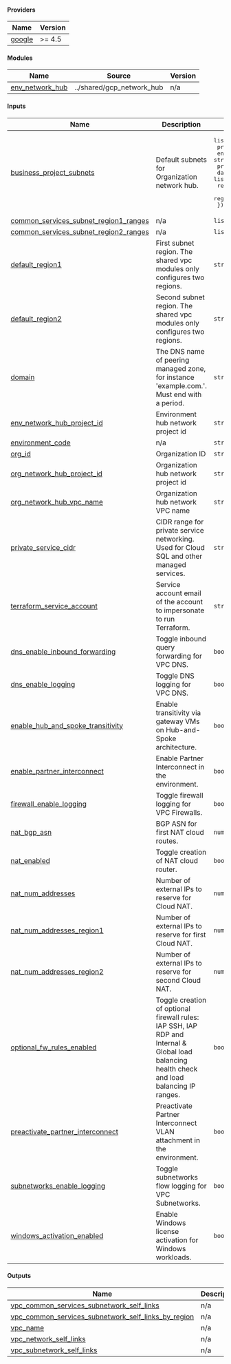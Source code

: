 <!-- BEGIN_TF_DOCS -->
#### Providers

| Name | Version |
|------|---------|
| <a name="provider_google"></a> [google](#provider_google) | >= 4.5 |

#### Modules

| Name | Source | Version |
|------|--------|---------|
| <a name="module_env_network_hub"></a> [env_network_hub](#module_env_network_hub) | ../shared/gcp_network_hub | n/a |

#### Inputs

| Name | Description | Type | Default | Required |
|------|-------------|------|---------|:--------:|
| <a name="input_business_project_subnets"></a> [business_project_subnets](#input_business_project_subnets) | Default subnets for Organization network hub. | <pre>list(object({<br>    project_name = string<br>    environment_code = string<br>    private_subnet_ranges  = list(string)<br>    data_subnet_ranges =  list(string)<br>    region1_secondary_ranges = list(string)<br>    region2_secondary_ranges = list(string)<br>  }))</pre> | n/a | yes |
| <a name="input_common_services_subnet_region1_ranges"></a> [common_services_subnet_region1_ranges](#input_common_services_subnet_region1_ranges) | n/a | `list(string)` | n/a | yes |
| <a name="input_common_services_subnet_region2_ranges"></a> [common_services_subnet_region2_ranges](#input_common_services_subnet_region2_ranges) | n/a | `list(string)` | n/a | yes |
| <a name="input_default_region1"></a> [default_region1](#input_default_region1) | First subnet region. The shared vpc modules only configures two regions. | `string` | n/a | yes |
| <a name="input_default_region2"></a> [default_region2](#input_default_region2) | Second subnet region. The shared vpc modules only configures two regions. | `string` | n/a | yes |
| <a name="input_domain"></a> [domain](#input_domain) | The DNS name of peering managed zone, for instance 'example.com.'. Must end with a period. | `string` | n/a | yes |
| <a name="input_env_network_hub_project_id"></a> [env_network_hub_project_id](#input_env_network_hub_project_id) | Environment hub network project id | `string` | n/a | yes |
| <a name="input_environment_code"></a> [environment_code](#input_environment_code) | n/a | `string` | n/a | yes |
| <a name="input_org_id"></a> [org_id](#input_org_id) | Organization ID | `string` | n/a | yes |
| <a name="input_org_network_hub_project_id"></a> [org_network_hub_project_id](#input_org_network_hub_project_id) | Organization hub network project id | `string` | n/a | yes |
| <a name="input_org_network_hub_vpc_name"></a> [org_network_hub_vpc_name](#input_org_network_hub_vpc_name) | Organization hub network VPC name | `string` | n/a | yes |
| <a name="input_private_service_cidr"></a> [private_service_cidr](#input_private_service_cidr) | CIDR range for private service networking. Used for Cloud SQL and other managed services. | `string` | n/a | yes |
| <a name="input_terraform_service_account"></a> [terraform_service_account](#input_terraform_service_account) | Service account email of the account to impersonate to run Terraform. | `string` | n/a | yes |
| <a name="input_dns_enable_inbound_forwarding"></a> [dns_enable_inbound_forwarding](#input_dns_enable_inbound_forwarding) | Toggle inbound query forwarding for VPC DNS. | `bool` | `true` | no |
| <a name="input_dns_enable_logging"></a> [dns_enable_logging](#input_dns_enable_logging) | Toggle DNS logging for VPC DNS. | `bool` | `true` | no |
| <a name="input_enable_hub_and_spoke_transitivity"></a> [enable_hub_and_spoke_transitivity](#input_enable_hub_and_spoke_transitivity) | Enable transitivity via gateway VMs on Hub-and-Spoke architecture. | `bool` | `false` | no |
| <a name="input_enable_partner_interconnect"></a> [enable_partner_interconnect](#input_enable_partner_interconnect) | Enable Partner Interconnect in the environment. | `bool` | `false` | no |
| <a name="input_firewall_enable_logging"></a> [firewall_enable_logging](#input_firewall_enable_logging) | Toggle firewall logging for VPC Firewalls. | `bool` | `true` | no |
| <a name="input_nat_bgp_asn"></a> [nat_bgp_asn](#input_nat_bgp_asn) | BGP ASN for first NAT cloud routes. | `number` | `64514` | no |
| <a name="input_nat_enabled"></a> [nat_enabled](#input_nat_enabled) | Toggle creation of NAT cloud router. | `bool` | `true` | no |
| <a name="input_nat_num_addresses"></a> [nat_num_addresses](#input_nat_num_addresses) | Number of external IPs to reserve for Cloud NAT. | `number` | `2` | no |
| <a name="input_nat_num_addresses_region1"></a> [nat_num_addresses_region1](#input_nat_num_addresses_region1) | Number of external IPs to reserve for first Cloud NAT. | `number` | `2` | no |
| <a name="input_nat_num_addresses_region2"></a> [nat_num_addresses_region2](#input_nat_num_addresses_region2) | Number of external IPs to reserve for second Cloud NAT. | `number` | `2` | no |
| <a name="input_optional_fw_rules_enabled"></a> [optional_fw_rules_enabled](#input_optional_fw_rules_enabled) | Toggle creation of optional firewall rules: IAP SSH, IAP RDP and Internal & Global load balancing health check and load balancing IP ranges. | `bool` | `true` | no |
| <a name="input_preactivate_partner_interconnect"></a> [preactivate_partner_interconnect](#input_preactivate_partner_interconnect) | Preactivate Partner Interconnect VLAN attachment in the environment. | `bool` | `false` | no |
| <a name="input_subnetworks_enable_logging"></a> [subnetworks_enable_logging](#input_subnetworks_enable_logging) | Toggle subnetworks flow logging for VPC Subnetworks. | `bool` | `true` | no |
| <a name="input_windows_activation_enabled"></a> [windows_activation_enabled](#input_windows_activation_enabled) | Enable Windows license activation for Windows workloads. | `bool` | `false` | no |

#### Outputs

| Name | Description |
|------|-------------|
| <a name="output_vpc_common_services_subnetwork_self_links"></a> [vpc_common_services_subnetwork_self_links](#output_vpc_common_services_subnetwork_self_links) | n/a |
| <a name="output_vpc_common_services_subnetwork_self_links_by_region"></a> [vpc_common_services_subnetwork_self_links_by_region](#output_vpc_common_services_subnetwork_self_links_by_region) | n/a |
| <a name="output_vpc_name"></a> [vpc_name](#output_vpc_name) | n/a |
| <a name="output_vpc_network_self_links"></a> [vpc_network_self_links](#output_vpc_network_self_links) | n/a |
| <a name="output_vpc_subnetwork_self_links"></a> [vpc_subnetwork_self_links](#output_vpc_subnetwork_self_links) | n/a |
<!-- END_TF_DOCS -->